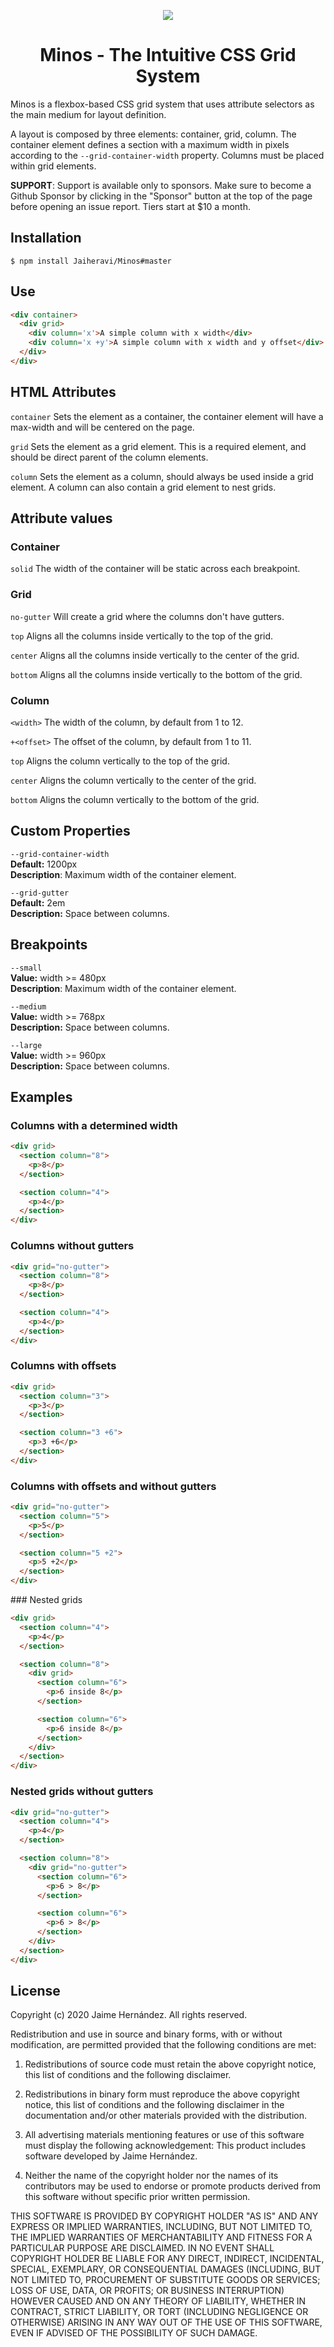 <p align="center">
<img src="https://raw.githubusercontent.com/Jaiheravi/Minos/master/logo.svg">
</p>

<h1 align="center">Minos - The Intuitive CSS Grid System</h1>

Minos is a flexbox-based CSS grid system that uses attribute selectors as the main medium for layout definition.

A layout is composed by three elements: container, grid, column. The container element defines a section with a maximum width in pixels according to the `--grid-container-width` property. Columns must be placed within grid elements.

**SUPPORT**: Support is available only to sponsors. Make sure to become a Github Sponsor by clicking in the "Sponsor" button at the top of the page before opening an issue report. Tiers start at $10 a month.

## Installation

```
$ npm install Jaiheravi/Minos#master
```

## Use

```HTML
<div container>
  <div grid>
    <div column='x'>A simple column with x width</div>
    <div column='x +y'>A simple column with x width and y offset</div>
  </div>
</div>
```

## HTML Attributes

`container`
Sets the element as a container, the container element will have a max-width and will be centered on the page.

`grid`
Sets the element as a grid element. This is a required element, and should be direct parent of the column elements.

`column`
Sets the element as a column, should always be used inside a grid element. A column can also contain a grid element to nest grids.

## Attribute values

### Container

`solid`
The width of the container will be static across each breakpoint.

### Grid

`no-gutter`
Will create a grid where the columns don't have gutters.

`top`
Aligns all the columns inside vertically to the top of the grid.

`center`
Aligns all the columns inside vertically to the center of the grid.

`bottom`
Aligns all the columns inside vertically to the bottom of the grid.


### Column

`<width>`
The width of the column, by default from 1 to 12.

`+<offset>`
The offset of the column, by default from 1 to 11.

`top`
Aligns the column vertically to the top of the grid.

`center`
Aligns the column vertically to the center of the grid.

`bottom`
Aligns the column vertically to the bottom of the grid.


## Custom Properties

`--grid-container-width` <br>
**Default:** 1200px <br>
**Description**: Maximum width of the container element.

`--grid-gutter` <br>
**Default:** 2em <br>
**Description:** Space between columns.

## Breakpoints

`--small` <br>
**Value:** width >= 480px <br>
**Description**: Maximum width of the container element.

`--medium` <br>
**Value:** width >= 768px <br>
**Description:** Space between columns.

`--large` <br>
**Value:** width >= 960px <br>
**Description:** Space between columns.

## Examples

### Columns with a determined width

```HTML
<div grid>
  <section column="8">
    <p>8</p>
  </section>

  <section column="4">
    <p>4</p>
  </section>
</div>
```

### Columns without gutters

```HTML
<div grid="no-gutter">
  <section column="8">
    <p>8</p>
  </section>

  <section column="4">
    <p>4</p>
  </section>
</div>
```

### Columns with offsets

```HTML
<div grid>
  <section column="3">
    <p>3</p>
  </section>

  <section column="3 +6">
    <p>3 +6</p>
  </section>
</div>
```

### Columns with offsets and without gutters

```HTML
<div grid="no-gutter">
  <section column="5">
    <p>5</p>
  </section>

  <section column="5 +2">
    <p>5 +2</p>
  </section>
</div>
```

### Nested grids

```HTML
<div grid>
  <section column="4">
    <p>4</p>
  </section>

  <section column="8">
    <div grid>
      <section column="6">
        <p>6 inside 8</p>
      </section>

      <section column="6">
        <p>6 inside 8</p>
      </section>
    </div>
  </section>
</div>
```

### Nested grids without gutters

```HTML
<div grid="no-gutter">
  <section column="4">
    <p>4</p>
  </section>

  <section column="8">
    <div grid="no-gutter">
      <section column="6">
        <p>6 > 8</p>
      </section>

      <section column="6">
        <p>6 > 8</p>
      </section>
    </div>
  </section>
</div>
```

## License

Copyright (c) 2020 Jaime Hernández. All rights reserved.

Redistribution and use in source and binary forms, with or without modification,
are permitted provided that the following conditions are met:

1. Redistributions of source code must retain the above copyright notice, this
list of conditions and the following disclaimer.

2. Redistributions in binary form must reproduce the above copyright notice,
this list of conditions and the following disclaimer in the documentation and/or
other materials provided with the distribution.

3. All advertising materials mentioning features or use of this software must
display the following acknowledgement: This product includes software developed
by Jaime Hernández.

4. Neither the name of the copyright holder nor the names of its contributors
may be used to endorse or promote products derived from this software without
specific prior written permission.

THIS SOFTWARE IS PROVIDED BY COPYRIGHT HOLDER "AS IS" AND ANY EXPRESS OR IMPLIED
WARRANTIES, INCLUDING, BUT NOT LIMITED TO, THE IMPLIED WARRANTIES OF
MERCHANTABILITY AND FITNESS FOR A PARTICULAR PURPOSE ARE DISCLAIMED. IN NO EVENT
SHALL COPYRIGHT HOLDER BE LIABLE FOR ANY DIRECT, INDIRECT, INCIDENTAL, SPECIAL,
EXEMPLARY, OR CONSEQUENTIAL DAMAGES (INCLUDING, BUT NOT LIMITED TO, PROCUREMENT
OF SUBSTITUTE GOODS OR SERVICES; LOSS OF USE, DATA, OR PROFITS; OR BUSINESS
INTERRUPTION) HOWEVER CAUSED AND ON ANY THEORY OF LIABILITY, WHETHER IN
CONTRACT, STRICT LIABILITY, OR TORT (INCLUDING NEGLIGENCE OR OTHERWISE) ARISING
IN ANY WAY OUT OF THE USE OF THIS SOFTWARE, EVEN IF ADVISED OF THE POSSIBILITY
OF SUCH DAMAGE.
